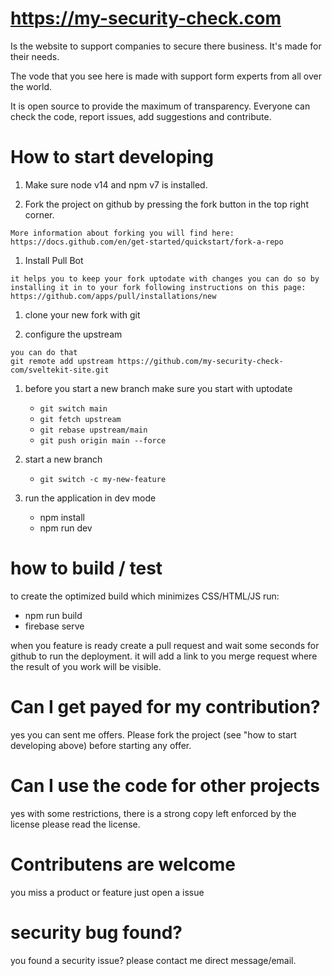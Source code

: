 # https://my-security-check.com

Is the website to support companies to secure there business.
It's made for their needs.

The vode that you see here is made with support form experts from all over the world.

It is open source to provide the maximum of transparency.
Everyone can check the code, report issues, add suggestions and contribute.


# How to start developing

  1. Make sure node v14 and npm v7 is installed.
   
  1. Fork the project on github by pressing the fork button in the top right corner.

    More information about forking you will find here:
    https://docs.github.com/en/get-started/quickstart/fork-a-repo

  1. Install Pull Bot 

    it helps you to keep your fork uptodate with changes you can do so by installing it in to your fork following instructions on this page:
    https://github.com/apps/pull/installations/new

  1. clone your new fork with git

  1. configure the upstream
      
    you can do that 
    git remote add upstream https://github.com/my-security-check-com/sveltekit-site.git

  1. before you start a new branch make sure you start with uptodate 
    
     - `git switch main`
     - `git fetch upstream`
     - `git rebase upstream/main`
     - `git push origin main --force`
    
  1. start a new branch 

      - `git switch -c my-new-feature`

  1. run the application in dev mode

      - npm install
      - npm run dev

# how to build / test

to create the optimized build which minimizes CSS/HTML/JS run: 

   - npm run build
   - firebase serve

when you feature is ready create a pull request and wait some seconds for github to run the deployment.
it will add a link to you merge request where the result of you work will be visible.

# Can I get payed for my contribution?

yes you can sent me offers. Please fork the project (see "how to start developing above) before starting any offer.


# Can I use the code for other projects

yes with some restrictions, there is a strong copy left enforced by the license please read the license.


# Contributens are welcome

you miss a product or feature just open a issue

# security bug found?

you found a security issue? please contact me direct message/email.
